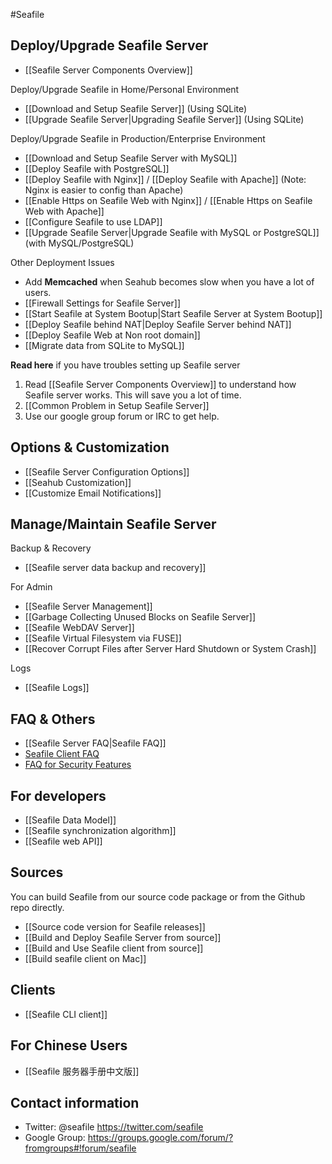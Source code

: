 #Seafile
## Deploy/Upgrade Seafile Server

* [[Seafile Server Components Overview]]

Deploy/Upgrade Seafile in Home/Personal Environment 

* [[Download and Setup Seafile Server]] (Using SQLite)
* [[Upgrade Seafile Server|Upgrading Seafile Server]] (Using SQLite)

Deploy/Upgrade Seafile in Production/Enterprise Environment

* [[Download and Setup Seafile Server with MySQL]]
* [[Deploy Seafile with PostgreSQL]]
* [[Deploy Seafile with Nginx]] / [[Deploy Seafile with Apache]] (Note: Nginx is easier to config than Apache)
* [[Enable Https on Seafile Web with Nginx]] / [[Enable Https on Seafile Web with Apache]]
* [[Configure Seafile to use LDAP]]
* [[Upgrade Seafile Server|Upgrade Seafile with MySQL or PostgreSQL]] (with MySQL/PostgreSQL)

Other Deployment Issues

* Add **Memcached** when Seahub becomes slow when you have a lot of users.
* [[Firewall Settings for Seafile Server]]
* [[Start Seafile at System Bootup|Start Seafile Server at System Bootup]]
* [[Deploy Seafile behind NAT|Deploy Seafile Server behind NAT]]
* [[Deploy Seafile Web at Non root domain]]
* [[Migrate data from SQLite to MySQL]]

**Read here** if you have troubles setting up Seafile server

1. Read [[Seafile Server Components Overview]] to understand how Seafile server works. This will save you a lot of time.
2. [[Common Problem in Setup Seafile Server]]
3. Use our google group forum or IRC to get help.

## Options & Customization

* [[Seafile Server Configuration Options]]
* [[Seahub Customization]]
* [[Customize Email Notifications]]

## Manage/Maintain Seafile Server

Backup & Recovery

* [[Seafile server data backup and recovery]]

For Admin

* [[Seafile Server Management]]
* [[Garbage Collecting Unused Blocks on Seafile Server]]
* [[Seafile WebDAV Server]]
* [[Seafile Virtual Filesystem via FUSE]]
* [[Recover Corrupt Files after Server Hard Shutdown or System Crash]]

Logs

* [[Seafile Logs]]


## FAQ & Others

* [[Seafile Server FAQ|Seafile FAQ]]
* [Seafile Client FAQ](https://seacloud.cc/group/3/wiki/)
* [FAQ for Security Features](https://seacloud.cc/group/3/wiki/faq-for-security-features/)

## For developers

* [[Seafile Data Model]]
* [[Seafile synchronization algorithm]]
* [[Seafile web API]]

## Sources

You can build Seafile from our source code package or from the Github repo directly.

* [[Source code version for Seafile releases]]
* [[Build and Deploy Seafile Server from source]]
* [[Build and Use Seafile client from source]]
* [[Build seafile client on Mac]]

## Clients

* [[Seafile CLI client]]

## For Chinese Users

* [[Seafile 服务器手册中文版]]

## Contact information
* Twitter: @seafile https://twitter.com/seafile
* Google Group: https://groups.google.com/forum/?fromgroups#!forum/seafile